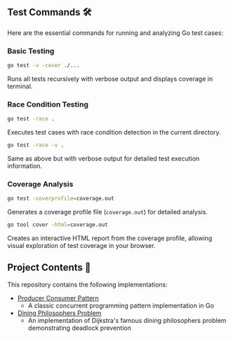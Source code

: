 ## Test Commands 🛠️

Here are the essential commands for running and analyzing Go test cases:

### Basic Testing

```bash
go test -v -cover ./...
```

Runs all tests recursively with verbose output and displays coverage in terminal.

### Race Condition Testing

```bash
go test -race .
```

Executes test cases with race condition detection in the current directory.

```bash
go test -race -v .
```

Same as above but with verbose output for detailed test execution information.

### Coverage Analysis

```bash
go test -coverprofile=coverage.out
```

Generates a coverage profile file (`coverage.out`) for detailed analysis.

```bash
go tool cover -html=coverage.out
```

Creates an interactive HTML report from the coverage profile, allowing visual exploration of test coverage in your browser.

## Project Contents 🧭

This repository contains the following implementations:

- [Producer Consumer Pattern](./01-producer-consumer/README.md)
  - A classic concurrent programming pattern implementation in Go
- [Dining Philosophers Problem](./02-dining-philosophers/README.md)
  - An implementation of Dijkstra's famous dining philosophers problem demonstrating deadlock prevention
